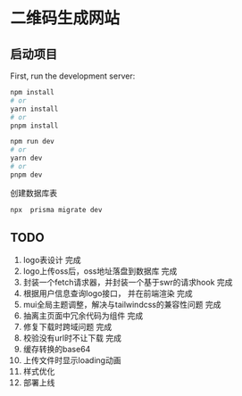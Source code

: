 # 二维码生成网站

## 启动项目

First, run the development server:
```bash
npm install
# or
yarn install
# or
pnpm install
```

```bash
npm run dev
# or
yarn dev
# or
pnpm dev
```

创建数据库表
```bash
npx  prisma migrate dev  
```

## TODO

1. logo表设计  完成
2. logo上传oss后，oss地址落盘到数据库 完成
3. 封装一个fetch请求器，并封装一个基于swr的请求hook 完成
4. 根据用户信息查询logo接口， 并在前端渲染 完成
5. mui全局主题调整，解决与tailwindcss的兼容性问题 完成
6. 抽离主页面中冗余代码为组件 完成
7. 修复下载时跨域问题 完成
8. 校验没有url时不让下载 完成
9. 缓存转换的base64
10. 上传文件时显示loading动画
11. 样式优化
12. 部署上线






